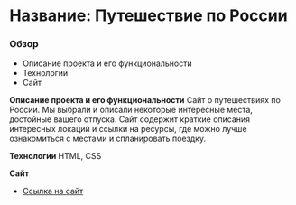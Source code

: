 # Название: Путешествие по России

### Обзор
* Описание проекта и его функциональности
* Технологии
* Сайт

**Описание проекта и его функциональности**
Сайт о путешествиях по России. Мы выбрали и описали некоторые интересные места, достойные вашего отпуска.
Сайт содержит краткие описания интересных локаций и ссылки на ресурсы, где можно лучше ознакомиться с местами и спланировать поездку. 

**Технологии**
HTML, CSS 

**Сайт**
* [Ссылка на сайт](https://victoriasmi.github.io/russian-travel/index.html)

